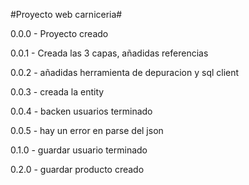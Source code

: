 #Proyecto web carniceria#

0.0.0 - Proyecto creado

0.0.1 - Creada las 3 capas, añadidas referencias

0.0.2 - añadidas herramienta de depuracion y sql client

0.0.3 - creada la entity

0.0.4 - backen usuarios terminado

0.0.5 - hay un error en parse del json

0.1.0 - guardar usuario terminado

0.2.0 - guardar producto creado

